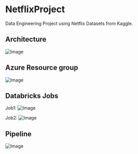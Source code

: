 # NetflixProject
Data Engineering Project using Netflix Datasets from Kaggle.

## Architecture
![Image](https://github.com/user-attachments/assets/2889a0fc-9021-4c19-b08b-d2006f3b169d)

## Azure Resource group
![Image](https://github.com/user-attachments/assets/3b651f6b-5d6e-4f09-a65e-34e8bd0a48d5)

## Databricks Jobs
Job1:
![Image](https://github.com/user-attachments/assets/da919a71-02b6-4617-9402-0bb3c52b1fcd)

Job2:
![Image](https://github.com/user-attachments/assets/eac59e6b-a1cc-4a65-ae92-91375d28205a)

## Pipeline
![Image](https://github.com/user-attachments/assets/db8cb40e-ff3b-4602-95b8-17e5f26ec737)
